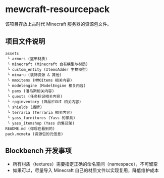 # mewcraft-resourcepack

该项目存放上古时代 Minecraft 服务器的资源包文件。

## 项目文件说明

```
assets
 └ armors (盔甲材质)
 └ minecraft (Minecraft 自有模型与材质)
 └ custom_entity (ItemsAdder 生物模型)
 └ mimaru (装饰资源 & 其他)
 └ mmoitems (MMOItems 相关内容)
 └ modelengine (ModelEngine 相关内容)
 └ pams (潘马斯相关内容)
 └ quests (任务标记相关内容)
 └ rpginventory (饰品栏GUI 相关内容)
 └ shields (盾牌)
 └ terraria (Terraria 相关内容)
 └ yass_furnitures (Yass 的家具)
 └ yass_itemshop (Yass 的售货架)
README.md (你现在看到的)
pack.mcmeta (资源包的元信息)
```

## Blockbench 开发事项

- 所有材质（textures）需要指定正确的命名空间（namespace），不可留空
- 如果可以，尽量导入 Minecraft 自己的材质文件以实现复用，降低维护成本